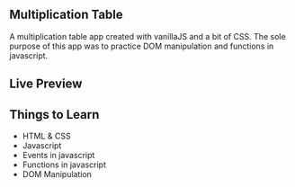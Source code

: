 ## Multiplication Table

A multiplication table app created with vanillaJS and a bit of CSS. The sole purpose of this app was to practice DOM manipulation and functions in javascript.

## Live Preview


## Things to Learn

- HTML & CSS
- Javascript
- Events in javascript
- Functions in javascript
- DOM Manipulation
